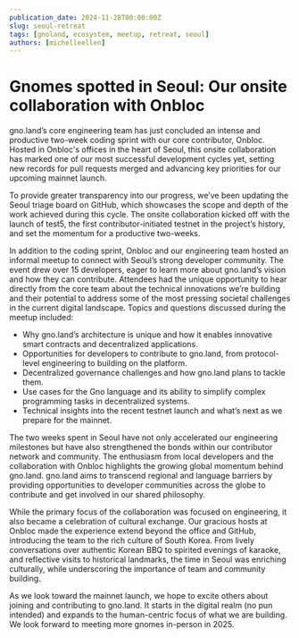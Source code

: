 ```yaml
---
publication_date: 2024-11-28T00:00:00Z
slug: seoul-retreat
tags: [gnoland, ecosystem, meetup, retreat, seoul]
authors: [michelleellen]
---
```


# Gnomes spotted in Seoul: Our onsite collaboration with Onbloc

gno.land’s core engineering team has just concluded an intense and productive 
two-week coding sprint with our core contributor, Onbloc. Hosted in Onbloc's 
offices in the heart of Seoul, this onsite collaboration has marked one of our
most successful development cycles yet, setting new records for pull requests 
merged and advancing key priorities for our upcoming mainnet launch.

To provide greater transparency into our progress, we’ve been updating the Seoul
triage board on GitHub, which showcases the scope and depth of the work achieved 
during this cycle. The onsite collaboration kicked off with the launch of test5,
the first contributor-initiated testnet in the project’s history, and set the 
momentum for a productive two-weeks.

In addition to the coding sprint, Onbloc and our engineering team hosted an 
informal meetup to connect with Seoul’s strong developer community. The event
drew over 15 developers, eager to learn more about gno.land’s vision and how 
they can contribute. Attendees had the unique opportunity to hear directly from 
the core team about the technical innovations we’re building and their potential
to address some of the most pressing societal challenges in the current digital 
landscape. Topics and questions discussed during the meetup included:

- Why gno.land’s architecture is unique and how it enables innovative smart 
contracts and decentralized applications. 
- Opportunities for developers to contribute to gno.land, from protocol-level 
engineering to building on the platform.
- Decentralized governance challenges and how gno.land plans to tackle them.
- Use cases for the Gno language and its ability to simplify complex programming 
tasks in decentralized systems.
- Technical insights into the recent testnet launch and what’s next as we prepare
for the mainnet.

The two weeks spent in Seoul have not only accelerated our engineering milestones
but have also strengthened the bonds within our contributor network and community.
The enthusiasm from local developers and the collaboration with Onbloc highlights
the growing global momentum behind gno.land. gno.land aims to transcend regional 
and language barriers by providing opportunities to developer communities across 
the globe to contribute and get involved in our shared philosophy.

While the primary focus of the collaboration was focused on engineering, it also 
became a celebration of cultural exchange. Our gracious hosts at Onbloc made the 
experience extend beyond the office and GitHub, introducing the team to the rich 
culture of South Korea. From lively conversations over authentic Korean BBQ to 
spirited evenings of karaoke, and reflective visits to historical landmarks, 
the time in Seoul was enriching culturally, while underscoring the importance 
of team and community building.

As we look toward the mainnet launch, we hope to excite others about joining and
contributing to gno.land. It starts in the digital realm (no pun intended) and
expands to the human-centric focus of what we are building. We look forward to 
meeting more gnomes in-person in 2025.